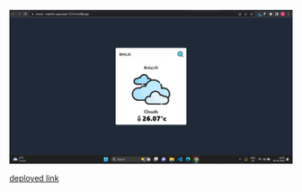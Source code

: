 ![image](./src/assets/Screenshot%202023-05-01%20125624.png)

[deployed link](https://master--majestic-paprenjak-123214.netlify.app/)